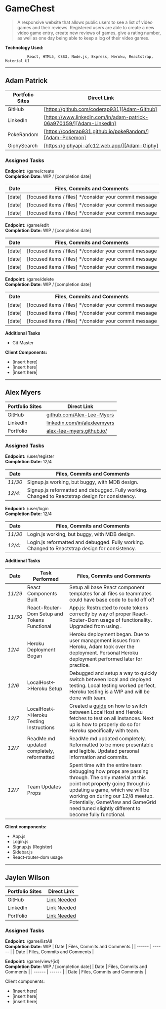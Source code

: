 # GameChest

>  A responsive website that allows public users to see a list of video games and their reviews. 
>  Registered users are able to create a new video game entry, create new reviews of games,
>  give a rating number, as well as one day being able to keep a log of their video games.

**Technology Used:**

              React, HTML5, CSS3, Node.js, Express, Heroku, Reactstrap, Material UI
----
## Adam Patrick

| Portfolio  Sites | Direct Link |
| ------ | ------ |
| GitHub | [https://github.com/coderap931][Adam-Github] |
| LinkedIn | [https://www.linkedin.com/in/adam-patrick-06a970159/][Adam-LinkedIn] |
| PokeRandom | [https://coderap931.github.io/pokeRandom/][Adam-Pokemon] |
| GiphySearch | [https://giphyapi-afc12.web.app/][Adam-Giphy] |

### Assigned Tasks

**Endpoint:** /game/create    
**Completion Date:** WIP / [completion date]

| Date | Files, Commits and Comments |
| ------ | ------ |
| [date] | [focused items / files] */consider your commit message |
| [date] | [focused items / files] */consider your commit message |
| [date] | [focused items / files] */consider your commit message |

**Endpoint:** /game/edit   
**Completion Date:** WIP / [completion date]

| Date | Files, Commits and Comments |
| ------ | ------ |
| [date] | [focused items / files] */consider your commit message |
| [date] | [focused items / files] */consider your commit message |
| [date] | [focused items / files] */consider your commit message |

**Endpoint:** /game/delete    
**Completion Date:** WIP / [completion date]

| Date | Files, Commits and Comments |
| ------ | ------ |
| [date] | [focused items / files] */consider your commit message |
| [date] | [focused items / files] */consider your commit message |
| [date] | [focused items / files] */consider your commit message |

**Additional Tasks**
- Git Master

**Client Components:** 
- [insert here]
- [insert here]
- [insert here]
----
## Alex Myers
| Portfolio  Sites | Direct Link |
| ------ | ------ |
| GitHub | [github.com/Alex-Lee-Myers][Alex-Github] |
| LinkedIn | [linkedin.com/in/alexleemyers][Alex-LinkedIn] |
| Portfolio | [alex-lee-myers.github.io/][Alex-Portfolio] |

### Assigned Tasks

**Endpoint:** /user/register   
**Completion Date:** 12/4

| Date | Files, Commits and Comments |
| ------ | ------ |
| *11/30* | Signup.js working, but buggy, with MDB design. |
| *12/4:*  | Signup.js reformatted and debugged. Fully working. Changed to Reactstrap design for consistency. |

**Endpoint:** /user/login    
**Completion Date:** 12/4

| Date | Files, Commits and Comments |
| ------ | ------ |
| *11/30* | Login.js working, but buggy, with MDB design. |
| *12/4:*  | Login.js reformatted and debugged. Fully working. Changed to Reactstrap design for consistency. |

**Additional Tasks**

| Date | Task Performed | Files, Commits and Comments |
| ------ | ------ | ------ |
| *11/29* | React Components Built | Setup all base React component templates for all files so teammates could have base code to build off of!
| *11/30* |  React-Router-Dom Setup and Tokens Functional | App.js: Restructed to route tokens correctly by way of proper React-Router-Dom usage of <Routes> functionality. Upgraded from using <Switch>. 
| *12/4* | Heroku Deployment Began | Heroku deployment began. Due to user management issues from Heroku, Adam took over the deployment. Personal Heroku deployment performed later for practice.
| *12/6* | LocalHost<->Heroku Setup | Debugged and setup a way to quickly switch between local and deployed testing. Local testing worked perfect, Heroku testing is a WIP and will be done with team.
| *12/7* | LocalHost<->Heroku Testing Instructions | Created a [guide][LocalHostInstructions] on how to switch between LocalHost and Heroku fetches to test on all instances. Next up is how to properly do so for Heroku specifically with team.
| *12/7* | ReadMe.md updated completely, reformatted | ReadMe.md updated completely. Reformatted to be more presentable and legible. Updated personal information and commits.
| *12/7* | Team Updates Props | Spent time with the entire team debugging how props are passing through. The only material at this point not properly going through is updating a game, which we will be working on during our 12/8 meetup. Potentially, GameView and GameGrid need tuned slightly different to become fully functional.  

**Client components:**
-   App.js
-   Login.js
-   Signup.js (Register)
-   Sidebar.js
-   React-router-dom usage
 ----
## Jaylen Wilson
| Portfolio  Sites | Direct Link |
| ------ | ------ |
| GitHub | [Link Needed][Jaylen-Github] |
| LinkedIn | [Link Needed][Jaylen-LinkedIn] |
| Portfolio | [Link Needed][Jaylen-Portfolio] |

### Assigned Tasks

**Endpoint:** /game/listAll    
**Completion Date:** WIP
| Date | Files, Commits and Comments |
| ------ | ------ |
| Date | Files, Commits and Comments |

**Endpoint:** /game/view/{id}    
**Completion Date:** WIP / [completion date]
| Date | Files, Commits and Comments |
| ------ | ------ |
| Date | Files, Commits and Comments |

Client components: 
- [insert here]
- [insert here]
- [insert here]

[//]: # (These are reference links used in the body of this note and get stripped out when the markdown processor does its job. There is no need to format nicely because it shouldn't be seen.)

   [Adam-Github]: <https://github.com/joemccann/dillinger>
   [Adam-LinkedIn]: <https://github.com/joemccann/dillinger.git>
   [Adam-Pokemon]: <http://daringfireball.net>
   [Adam-CSS]: <http://daringfireball.net/projects/markdown/>
   [Adam-Giphy]: <https://github.com/markdown-it/markdown-it>
   [Alex-Github]: <http://ace.ajax.org>
   [Alex-LinkedIn]: <http://nodejs.org>
   [Alex-Portfolio]: <http://twitter.github.com/bootstrap/>
   [Jaylen-GitHub]: <http://www.google.com>
   [Jaylen-LinkedIn]: <http://www.google.com>
   [Jaylen-Portfolio]: <http://www.google.com>
   [LocalHostInstructions]: <https://github.com/coderap931/teamBluePern-Client/blob/develop/src/helpers/LocalhostInstructions.md>
